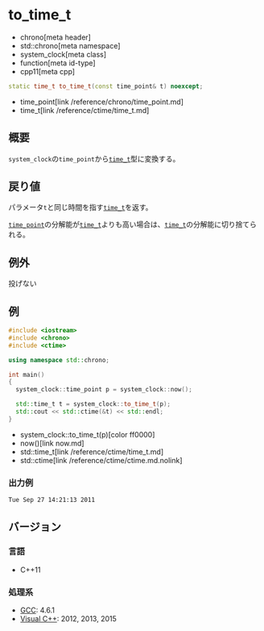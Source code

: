 # to_time_t
* chrono[meta header]
* std::chrono[meta namespace]
* system_clock[meta class]
* function[meta id-type]
* cpp11[meta cpp]

```cpp
static time_t to_time_t(const time_point& t) noexcept;
```
* time_point[link /reference/chrono/time_point.md]
* time_t[link /reference/ctime/time_t.md]

## 概要
`system_clock`の`time_point`から[`time_t`](/reference/ctime/time_t.md)型に変換する。


## 戻り値
パラメータ`t`と同じ時間を指す[`time_t`](/reference/ctime/time_t.md)を返す。

[`time_point`](/reference/chrono/time_point.md)の分解能が[`time_t`](/reference/ctime/time_t.md)よりも高い場合は、[`time_t`](/reference/ctime/time_t.md)の分解能に切り捨てられる。


## 例外
投げない


## 例
```cpp example
#include <iostream>
#include <chrono>
#include <ctime>

using namespace std::chrono;

int main()
{
  system_clock::time_point p = system_clock::now();

  std::time_t t = system_clock::to_time_t(p);
  std::cout << std::ctime(&t) << std::endl;
}
```
* system_clock::to_time_t(p)[color ff0000]
* now()[link now.md]
* std::time_t[link /reference/ctime/time_t.md]
* std::ctime[link /reference/ctime/ctime.md.nolink]

### 出力例
```
Tue Sep 27 14:21:13 2011
```

## バージョン
### 言語
- C++11

### 処理系
- [GCC](/implementation.md#gcc): 4.6.1
- [Visual C++](/implementation.md#visual_cpp): 2012, 2013, 2015
